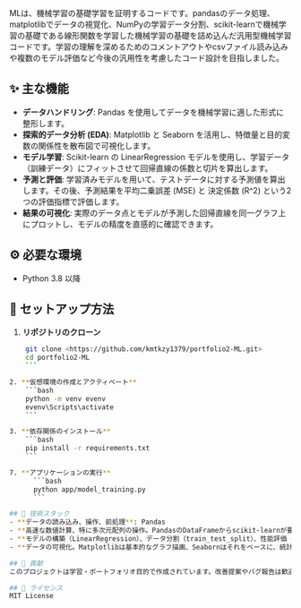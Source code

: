 MLは、機械学習の基礎学習を証明するコードです。pandasのデータ処理、matplotlibでデータの視覚化、NumPyの学習データ分割、scikit-learnで機械学習の基礎である線形関数を学習した機械学習の基礎を詰め込んだ汎用型機械学習コードです。学習の理解を深めるためのコメントアウトやcsvファイル読み込みや複数のモデル評価など今後の汎用性を考慮したコード設計を目指しました。

## ✨ 主な機能
- **データハンドリング**: Pandas を使用してデータを機械学習に適した形式に整形します。
- **探索的データ分析 (EDA)**: Matplotlib と Seaborn を活用し、特徴量と目的変数の関係性を散布図で可視化します。
- **モデル学習**: Scikit-learn の LinearRegression モデルを使用し、学習データ（訓練データ）にフィットさせて回帰直線の係数と切片を算出します。
- **予測と評価**: 学習済みモデルを用いて、テストデータに対する予測値を算出します。その後、予測結果を平均二乗誤差 (MSE) と 決定係数 (R^2) という2つの評価指標で評価します。
- **結果の可視化**: 実際のデータ点とモデルが予測した回帰直線を同一グラフ上にプロットし、モデルの精度を直感的に確認できます。

## ⚙️ 必要な環境
- Python 3.8 以降

## 🚀 セットアップ方法
1. **リポジトリのクローン**
```bash
    git clone <https://github.com/kmtkzy1379/portfolio2-ML.git>
    cd portfolio2-ML
    ```

2. **仮想環境の作成とアクティベート**
    ```bash
    python -m venv evenv
    evenv\Scripts\activate
    ```

3. **依存関係のインストール**
    ```bash
    pip install -r requirements.txt
    ```

7. **アプリケーションの実行**  
      ```bash
      python app/model_training.py
      ```

## 🔧 技術スタック
- **データの読み込み、操作、前処理**: Pandas
- **高速な数値計算、特に多次元配列の操作。PandasのDataFrameからscikit-learnが要求するデータ形式への変換**: NumPy
- **モデルの構築（LinearRegression）、データ分割（train_test_split）、性能評価（mean_squared_error, r2_score）など、機械学習の主要な機能**: Scikit-learn
- **データの可視化。Matplotlibは基本的なグラフ描画、Seabornはそれをベースに、統計的なグラフを生成**: Matplotlib & Seaborn

## 🤝 貢献
このプロジェクトは学習・ポートフォリオ目的で作成されています。改善提案やバグ報告は歓迎します。

## 📄 ライセンス
MIT License
